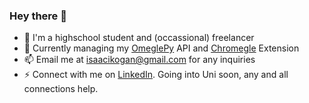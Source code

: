 ### Hey there 👋
- 🌱 I'm a highschool student and (occassional) freelancer
- 🔭 Currently managing my [OmeglePy](https://github.com/isaackogan/OmeglePy) API and [Chromegle](https://github.com/isaackogan/Chromegle) Extension
- 📫 Email me at isaacikogan@gmail.com for any inquiries
- ⚡ Connect with me on [LinkedIn](https://www.linkedin.com/in/isaackogan/). Going into Uni soon, any and all connections help.

